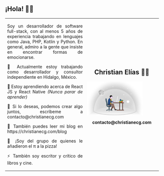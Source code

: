## ¡Hola! 👋🏻

<!--
**ChristianECG/ChristianECG** is a ✨ _special_ ✨ repository because its `README.md` (this file) appears on your GitHub profile.

Here are some ideas to get you started:

- 🔭 I’m currently working on ...
- 🌱 I’m currently learning ...
- 👯 I’m looking to collaborate on ...
- 🤔 I’m looking for help with ...
- 💬 Ask me about ...
- 📫 How to reach me: ...
- 😄 Pronouns: ...
- ⚡ Fun fact: ...
-->

<table><tr><td>
  
  <p align=justify>Soy un desarrollador de software full-stack, con al menos 5 años de experiencia trabajando en lenguajes como Java, PHP, Kotlin y Python.
  En general, admiro a la gente que insiste en encontrar formas de emocionarse.</p>

  <p align=justify>🔭 Actualmente estoy trabajando como desarrollador y consultor independiente en Hidalgo, México.</p>

  <p align=justify>🌱 Estoy aprendiendo acerca de React JS y React Native <i>(Nunca parar de aprender)</i> </p>

  <p align=justify>👯 Si lo deseas, podemos crear algo juntos, escríbeme a contacto@christianecg.com</p>

  <p align=justify>📖 También puedes leer mi blog en https://christianecg.com/blog</p>

  <p align=justify>💬 ¡Soy del grupo de quienes le añadieron el π a la pizza!</p>

  <p align=justify>⚡ También soy escritor y crítico de libros y cine.</p>

</td>
<td>
  <h2 align=center> Christian Elías 👨‍💻</h1>
  <img src='https://github.com/ChristianECG/ChristianECG/blob/master/icon.png' width=80% align=center>
  <p align=center><b>contacto@christianecg.com</b></p>
</td></tr></table>
